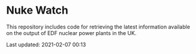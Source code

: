 # Nuke Watch

This repository includes code for retrieving the latest information available on the output of EDF nuclear power plants in the UK.

Last updated: 2021-02-07 00:13